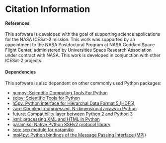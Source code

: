 Citation Information
====================

#### References
This software is developed with the goal of supporting science applications for
the NASA ICESat-2 mission. This work was supported by an appointment to
the NASA Postdoctoral Program at NASA Goddard Space Flight Center, administered
by Universities Space Research Association under contract with NASA. This work
is developed in conjunction with other ICESat-2 projects.

#### Dependencies
This software is also dependent on other commonly used Python packages:
- [numpy: Scientific Computing Tools For Python](https://numpy.org)  
- [scipy: Scientific Tools for Python](https://docs.scipy.org/doc//)  
- [h5py: Python interface for Hierarchal Data Format 5 (HDF5)](http://h5py.org)  
- [zarr: Chunked, compressed, N-dimensional arrays in Python](https://github.com/zarr-developers/zarr-python)  
- [future: Compatibility layer between Python 2 and Python 3](http://python-future.org/)  
- [lxml: processing XML and HTML in Python](https://pypi.python.org/pypi/lxml)  
- [paramiko: Native Python SSHv2 protocol library](http://www.paramiko.org)  
- [scp: scp module for paramiko](https://github.com/jbardin/scp.py)  
- [mpi4py: Python bindings of the Message Passing Interface (MPI)](https://mpi4py.readthedocs.io/en/stable/)  
